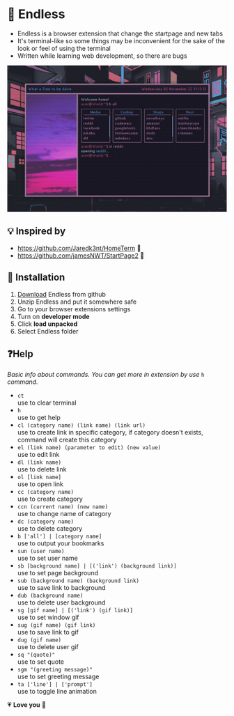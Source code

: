 # 🌌 **Endless**

-   Endless is a browser extension that change the startpage and new tabs
-   It's terminal-like so some things may be inconvenient for the sake of the look or feel of using the terminal
-   Written while learning web development, so there are bugs

![Endless preview](./assets/readme/preview.png)

## 💡 **Inspired by**

-   https://github.com/Jaredk3nt/HomeTerm 💖
-   https://github.com/jamesNWT/StartPage2 💖

## 🔰 **Installation**

1.  [Download](https://github.com/LernyWensi/Endless/archive/refs/heads/main.zip) Endless from github
2.  Unzip Endless and put it somewhere safe
3.  Go to your browser extensions settings
4.  Turn on **developer mode**
5.  Click **load unpacked**
6.  Select Endless folder

## ❓**Help**

_Basic info about commands. You can get more in extension by use_ `h` _command._

-   `ct`  
    use to clear terminal
-   `h`  
    use to get help
-   `cl (category name) (link name) (link url)`  
    use to create link in specific category, if category doesn't exists, command will create this category
-   `el (link name) (parameter to edit) (new value)`  
    use to edit link
-   `dl (link name)`  
    use to delete link
-   `ol [link name]`  
    use to open link
-   `cc (category name)`  
    use to create category
-   `ccn (current name) (new name)`  
    use to change name of category
-   `dc (category name)`  
    use to delete category
-   `b ['all'] | [category name]`  
    use to output your bookmarks
-   `sun (user name)`  
    use to set user name
-   `sb [background name] | [('link') (background link)]`  
    use to set page background
-   `sub (background name) (background link)`  
    use to save link to background
-   `dub (background name)`  
    use to delete user background
-   `sg [gif name] | [('link') (gif link)]`  
    use to set window gif
-   `sug (gif name) (gif link)`  
    use to save link to gif
-   `dug (gif name)`  
    use to delete user gif
-   `sq "(quote)"`  
    use to set quote
-   `sgm "(greeting message)"`  
    use to set greeting message
-   `ta ['line'] | ['prompt']`  
    use to toggle line animation

💗 **Love you** 💖
